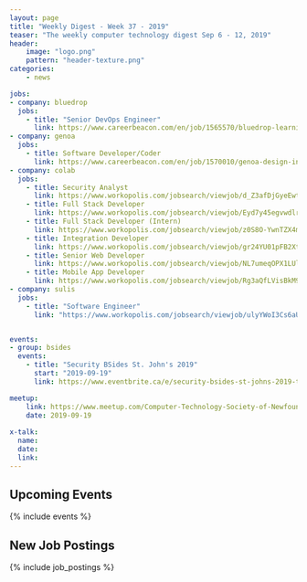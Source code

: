 ```yaml
---
layout: page
title: "Weekly Digest - Week 37 - 2019"
teaser: "The weekly computer technology digest Sep 6 - 12, 2019"
header:
    image: "logo.png"
    pattern: "header-texture.png"
categories:
    - news

jobs:
- company: bluedrop
  jobs:
    - title: "Senior DevOps Engineer"
      link: https://www.careerbeacon.com/en/job/1565570/bluedrop-learning-networks/senior-devops-engineer/st-john-s
- company: genoa
  jobs:
    - title: Software Developer/Coder
      link: https://www.careerbeacon.com/en/job/1570010/genoa-design-international/software-developer-coder/mount-pearl
- company: colab
  jobs:
    - title: Security Analyst
      link: https://www.workopolis.com/jobsearch/viewjob/d_Z3afDjGyeEwtnc0HCwvytdFVZgIadZ5V2k_7LxtJRyX3ArlVmRaA
    - title: Full Stack Developer
      link: https://www.workopolis.com/jobsearch/viewjob/Eyd7y45egvwdlrDyy0sYMkaknp3KBNCu5Y6njY1n93VjgRlx0izZIg
    - title: Full Stack Developer (Intern)
      link: https://www.workopolis.com/jobsearch/viewjob/z0S8O-YwnTZX4mQoWFsAM_VI1Ik-VkPrqpAEimb_Uq_qEBOg3vr4LQ
    - title: Integration Developer
      link: https://www.workopolis.com/jobsearch/viewjob/gr24YU01pFB2XtwYDO2eJCZ6ImCnpeV33RNMltbvPlIQNthZkXqlyA
    - title: Senior Web Developer
      link: https://www.workopolis.com/jobsearch/viewjob/NL7umeqOPX1LUlBaKoaPFTGN1OaJS8ngku7HcL4qOO0-2i6yModosg
    - title: Mobile App Developer
      link: https://www.workopolis.com/jobsearch/viewjob/Rg3aQfLVisBkM9pOQQnNwcijmUbBY9qkTrx7ZqLNtBCZVqaWRfuLJw
- company: sulis
  jobs:
    - title: "Software Engineer"
      link: "https://www.workopolis.com/jobsearch/viewjob/ulyYWoI3Cs6aUQ1eugLmisRn_45JjMWLzua37lDgEK9hT-cm78U8uQ"


events:
- group: bsides
  events:
    - title: "Security BSides St. John's 2019"
      start: "2019-09-19"
      link: https://www.eventbrite.ca/e/security-bsides-st-johns-2019-tickets-61151396473

meetup:
    link: https://www.meetup.com/Computer-Technology-Society-of-Newfoundland-and-Labrador/events/rpdzmpyzmbzb/
    date: 2019-09-19
  
x-talk:
  name:
  date:
  link:
---
```


## Upcoming Events
{% include events %}

## New Job Postings
{% include job_postings %}
